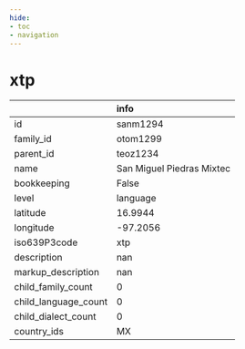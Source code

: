 ```yaml
---
hide:
- toc
- navigation
---
```

# xtp
|                      | info                      |
|:---------------------|:--------------------------|
| id                   | sanm1294                  |
| family_id            | otom1299                  |
| parent_id            | teoz1234                  |
| name                 | San Miguel Piedras Mixtec |
| bookkeeping          | False                     |
| level                | language                  |
| latitude             | 16.9944                   |
| longitude            | -97.2056                  |
| iso639P3code         | xtp                       |
| description          | nan                       |
| markup_description   | nan                       |
| child_family_count   | 0                         |
| child_language_count | 0                         |
| child_dialect_count  | 0                         |
| country_ids          | MX                        |